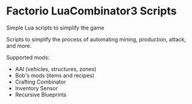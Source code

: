 # Factorio LuaCombinator3 Scripts
 Simple Lua scripts to simplify the game

Scripts to simplify the process of automating mining, production, attack, and more.

Supported mods:
* AAI (vehicles, structures, zones)
* Bob's mods (items and recipes)
* Crafting Combinator
* Inventory Sensor
* Recursive Blueprints
